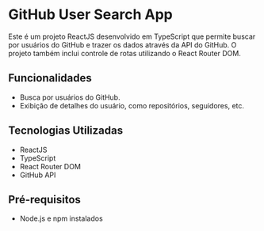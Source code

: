 # GitHub User Search App

Este é um projeto ReactJS desenvolvido em TypeScript que permite buscar por usuários do GitHub e trazer os dados através da API do GitHub. O projeto também inclui controle de rotas utilizando o React Router DOM.

## Funcionalidades

- Busca por usuários do GitHub.
- Exibição de detalhes do usuário, como repositórios, seguidores, etc.

## Tecnologias Utilizadas

- ReactJS
- TypeScript
- React Router DOM
- GitHub API

## Pré-requisitos

- Node.js e npm instalados
